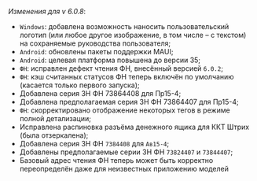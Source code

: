 _Изменения для v 6.0.8_:
- `Windows`: добавлена возможность наносить пользовательский логотип (или любое другое изображение, в том числе – с текстом) на сохраняемые руководства пользователя;
- `Android`: обновлены пакеты поддержки MAUI;
- `Android`: целевая платформа повышена до версии 35;
- `ФН`: исправлен дефект чтения ФН, внесённый версией `6.0.2`;
- `ФН`: кэш считанных статусов ФН теперь включён по умолчанию (касается только первого запуска);
- Добавлена серия ЗН ФН 73864408 для Пр15-4;
- Добавлена предполагаемая серия ЗН ФН 73864407 для Пр15-4;
- `ФН`: скорректировано отображение некоторых тегов в режиме полной детализации;
- Исправлена распиновка разъёма денежного ящика для ККТ Штрих (была отзеркалена);
- Добавлена серия ЗН ФН `7384408` для `Ав15-4`;
- Добавлены предполагаемые серии ЗН ФН `73824407` и `73844407`;
- Базовый адрес чтения ФН теперь может быть корректно переопределён даже для неизвестных приложению моделей
